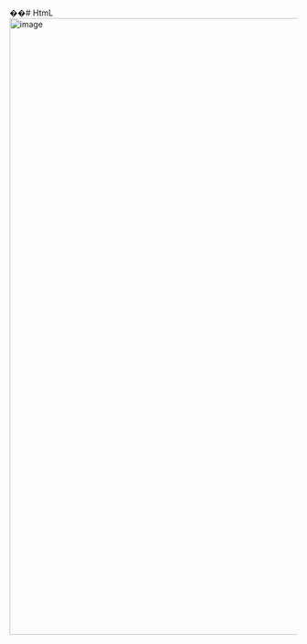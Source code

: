 ��#   H t m L 
 
 <img width="1920" height="1080" alt="image" src="https://github.com/user-attachments/assets/da5c9d24-ed8d-435c-8a9c-81e01abbdb2f" />
